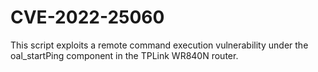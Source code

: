 # CVE-2022-25060
This script exploits a remote command execution vulnerability under the oal_startPing component in the TPLink WR840N router.
